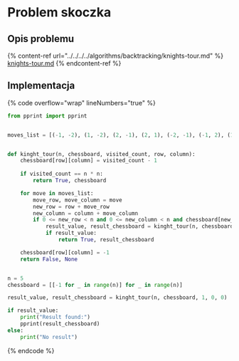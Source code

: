 # Problem skoczka

## Opis problemu

{% content-ref url="../../../../algorithms/backtracking/knights-tour.md" %}
[knights-tour.md](../../../../algorithms/backtracking/knights-tour.md)
{% endcontent-ref %}

## Implementacja

{% code overflow="wrap" lineNumbers="true" %}
```python
from pprint import pprint


moves_list = [(-1, -2), (1, -2), (2, -1), (2, 1), (-2, -1), (-1, 2), (1, 2)]


def kinght_tour(n, chessboard, visited_count, row, column):
    chessboard[row][column] = visited_count - 1
    
    if visited_count == n * n:
        return True, chessboard

    for move in moves_list:
        move_row, move_column = move
        new_row = row + move_row
        new_column = column + move_column
        if 0 <= new_row < n and 0 <= new_column < n and chessboard[new_row][new_column] == -1:
            result_value, result_chessboard = kinght_tour(n, chessboard, visited_count + 1, new_row, new_column)
            if result_value:
                return True, result_chessboard

    chessboard[row][column] = -1
    return False, None


n = 5
chessboard = [[-1 for _ in range(n)] for _ in range(n)]

result_value, result_chessboard = kinght_tour(n, chessboard, 1, 0, 0)

if result_value:
    print("Result found:")
    pprint(result_chessboard)
else:
    print("No result")

```
{% endcode %}